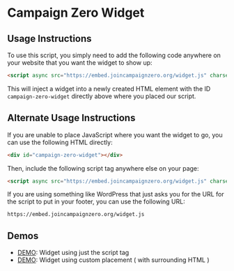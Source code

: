 Campaign Zero Widget
===

Usage Instructions
---

To use this script, you simply need to add the following code anywhere on your website that you want the widget to show up:

```html
<script async src="https://embed.joincampaignzero.org/widget.js" charset="utf-8"></script>
```

This will inject a widget into a newly created HTML element with the ID `campaign-zero-widget` directly above where you placed our script.


Alternate Usage Instructions
---

If you are unable to place JavaScript where you want the widget to go, you can use the following HTML directly:

```html
<div id="campaign-zero-widget"></div>
```

Then, include the following script tag anywhere else on your page:

```html
<script async src="https://embed.joincampaignzero.org/widget.js" charset="utf-8"></script>
```

If you are using something like WordPress that just asks you for the URL for the script to put in your footer, you can use the following URL:

```
https://embed.joincampaignzero.org/widget.js
```

Demos
---

* [DEMO](https://embed.joincampaignzero.org/plain.html): Widget using just the script tag
* [DEMO](https://embed.joincampaignzero.org/sample.html): Widget using custom placement ( with surrounding HTML )
